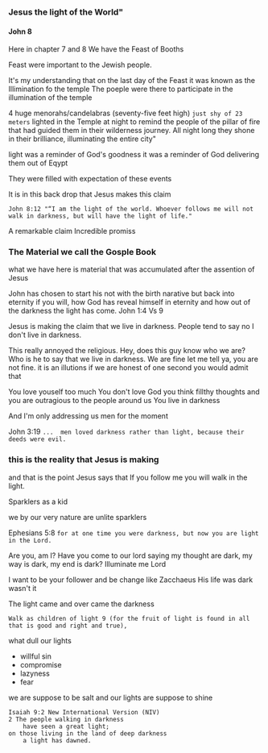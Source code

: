 ### Jesus the light of the World" 
#### John 8 

Here in chapter 7 and 8 We have the Feast of Booths

Feast were important to the Jewish people.

It's my understanding that on the last day of the Feast it was known as the Illimination fo the temple
The poeple were there to participate in the illumination of the temple

4 huge menorahs/candelabras (seventy-five feet high) ```just shy of 23 meters``` lighted in the Temple at night to remind the people of the pillar of fire that had guided them in their wilderness journey. All night long they shone in their brilliance, illuminating the entire city"

light was a reminder of God's goodness
it was a reminder of God delivering them out of Eqypt 

They were filled with expectation of these events 

It is in this back drop that Jesus makes this claim 

```John 8:12 "“I am the light of the world. Whoever follows me will not walk in darkness, but will have the light of life."```

A remarkable claim
Incredible promiss

### The Material we call the Gosple Book
what we have here is material that was accumulated after the assention of Jesus

John has chosen to start his not with the birth narative but back into eternity if you will, how God has reveal himself in eternity and how out of the darkness the light has come.  John 1:4   Vs 9

Jesus is making the claim that we live in darkness.  People tend to say no I don't live in darkness.  

This really annoyed the religious.  Hey, does this guy know who we are?  Who is he to say that we live in darkness.  We are fine
let me tell ya, you are not fine.  it is an illutions if we are honest of one second you would admit that 

You love youself too much
You don't love God
you think fillthy thoughts
and you are outragious to the people around us
You live in darkness

And I'm only addressing us men for the moment 

John 3:19
```...  men loved darkness rather than light, because their deeds were evil. ```

### this is the reality that Jesus is making 

and that is the point Jesus says that If you follow me you will walk in the light.

Sparklers as a kid

we by our very nature are unlite sparklers

Ephesians 5:8 ```for at one time you were darkness, but now you are light in the Lord. ```

Are you, am I?  Have you come to our lord saying my thought are dark, my way is dark, my end is dark?  Illuminate me Lord

I want to be your follower and be change like Zacchaeus His life was dark wasn't it

The light came and over came the darkness

```Walk as children of light 9 (for the fruit of light is found in all that is good and right and true),```


what dull our lights 
- willful sin
- compromise 
- lazyness
- fear

we are suppose to be salt and our lights are suppose to shine


```
Isaiah 9:2 New International Version (NIV)
2 The people walking in darkness
    have seen a great light;
on those living in the land of deep darkness
    a light has dawned.
```

